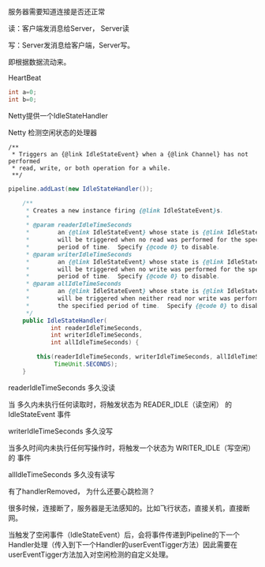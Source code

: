 服务器需要知道连接是否还正常





读：客户端发消息给Server， Server读

写：Server发消息给客户端，Server写。

即根据数据流动来。



HeartBeat



```java
int a=0;
int b=0;
```





Netty提供一个IdleStateHandler

Netty 检测空闲状态的处理器



```
/**
 * Triggers an {@link IdleStateEvent} when a {@link Channel} has not performed
 * read, write, or both operation for a while.
 **/
```

```java
pipeline.addLast(new IdleStateHandler());
```

```java
    /**
     * Creates a new instance firing {@link IdleStateEvent}s.
     *
     * @param readerIdleTimeSeconds
     *        an {@link IdleStateEvent} whose state is {@link IdleState#READER_IDLE}
     *        will be triggered when no read was performed for the specified
     *        period of time.  Specify {@code 0} to disable.
     * @param writerIdleTimeSeconds
     *        an {@link IdleStateEvent} whose state is {@link IdleState#WRITER_IDLE}
     *        will be triggered when no write was performed for the specified
     *        period of time.  Specify {@code 0} to disable.
     * @param allIdleTimeSeconds
     *        an {@link IdleStateEvent} whose state is {@link IdleState#ALL_IDLE}
     *        will be triggered when neither read nor write was performed for
     *        the specified period of time.  Specify {@code 0} to disable.
     */
    public IdleStateHandler(
            int readerIdleTimeSeconds,
            int writerIdleTimeSeconds,
            int allIdleTimeSeconds) {

        this(readerIdleTimeSeconds, writerIdleTimeSeconds, allIdleTimeSeconds,
             TimeUnit.SECONDS);
    }
```

readerIdleTimeSeconds   多久没读

当 多久内未执行任何读取时，将触发状态为 READER_IDLE（读空闲） 的 IdleStateEvent 事件

writerIdleTimeSeconds  多久没写

当多久时间内未执行任何写操作时，将触发一个状态为 WRITER_IDLE（写空闲） 的 事件

allIdleTimeSeconds  多久没有读写





有了handlerRemoved， 为什么还要心跳检测？

很多时候，连接断了，服务器是无法感知的。比如飞行状态，直接关机，直接断网。



当触发了空闲事件（IdleStateEvent）后，会将事件传递到Pipeline的下一个Handler处理（传入到下一个Handler的userEventTigger方法）因此需要在userEventTigger方法加入对空闲检测的自定义处理。

